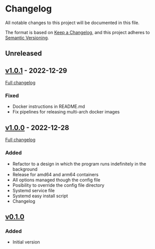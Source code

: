 # Changelog
All notable changes to this project will be documented in this file.

The format is based on [Keep a Changelog](https://keepachangelog.com/en/1.0.0/),
and this project adheres to [Semantic Versioning](https://semver.org/spec/v2.0.0.html).

## Unreleased

## [v1.0.1](https://github.com/caldito/ipwarn/tree/v1.0.1) - 2022-12-29
[Full changelog](https://github.com/caldito/ipwarn/compare/v1.0.0...v1.0.1)
### Fixed
- Docker instructions in README.md
- Fix pipelines for releasing multi-arch docker images

## [v1.0.0](https://github.com/caldito/ipwarn/tree/v1.0.0) - 2022-12-28
[Full changelog](https://github.com/caldito/ipwarn/compare/v0.1.0...v1.0.0)
### Added
- Refactor to a design in which the program runs indefinitely in the background
- Release for amd64 and arm64 containers
- All options managed though the config file
- Posibility to override the config file directory
- Systemd service file
- Systemd easy install script
- Changelog

## [v0.1.0](https://github.com/caldito/ipwarn/tree/v0.1.0)
### Added
- Initial version
